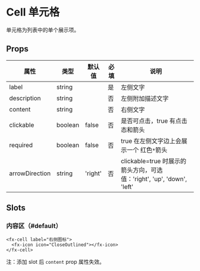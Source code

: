 # Cell 单元格

单元格为列表中的单个展示项。

## Props

| 属性           | 类型    | 默认值  | 必填 | 说明                                                                   |
| -------------- | ------- | ------- | ---- | ---------------------------------------------------------------------- |
| label          | string  |         | 是   | 左侧文字                                                               |
| description    | string  |         | 否   | 左侧附加描述文字                                                       |
| content        | string  |         | 否   | 右侧文字                                                               |
| clickable      | boolean | false   | 否   | 是否可点击，true 有点击态和箭头                                        |
| required       | boolean | false   | 否   | true 在左侧文字边上会展示一个 红色`*`箭头                              |
| arrowDirection | string  | 'right' | 否   | clickable=true 时展示的箭头方向，可选值：'right', 'up', 'down', 'left' |

## Slots

### 内容区（#default）

```
<fx-cell label="右侧图标">
  <fx-icon icon="CloseOutlined"></fx-icon>
</fx-cell>
```

注：添加 slot 后 `content` prop 属性失效。
